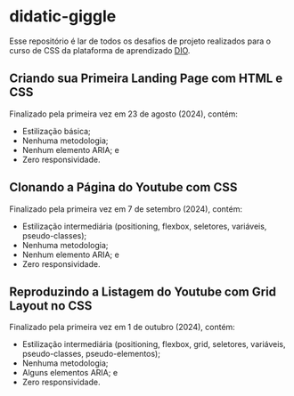# didatic-giggle

Esse repositório é lar de todos os desafios de projeto realizados para o curso de CSS da plataforma de aprendizado [DIO](https://www.dio.me/).

## Criando sua Primeira Landing Page com HTML e CSS
Finalizado pela primeira vez em 23 de agosto (2024), contém:

- Estilização básica;
- Nenhuma metodologia;
- Nenhum elemento ARIA; e
- Zero responsividade.

## Clonando a Página do Youtube com CSS
Finalizado pela primeira vez em 7 de setembro (2024), contém:

- Estilização intermediária (positioning, flexbox, seletores, variáveis, pseudo-classes);
- Nenhuma metodologia;
- Nenhum elemento ARIA; e
- Zero responsividade.

## Reproduzindo a Listagem do Youtube com Grid Layout no CSS
Finalizado pela primeira vez em 1 de outubro (2024), contém:

- Estilização intermediária (positioning, flexbox, grid, seletores, variáveis, pseudo-classes, pseudo-elementos);
- Nenhuma metodologia;
- Alguns elementos ARIA; e
- Zero responsividade.